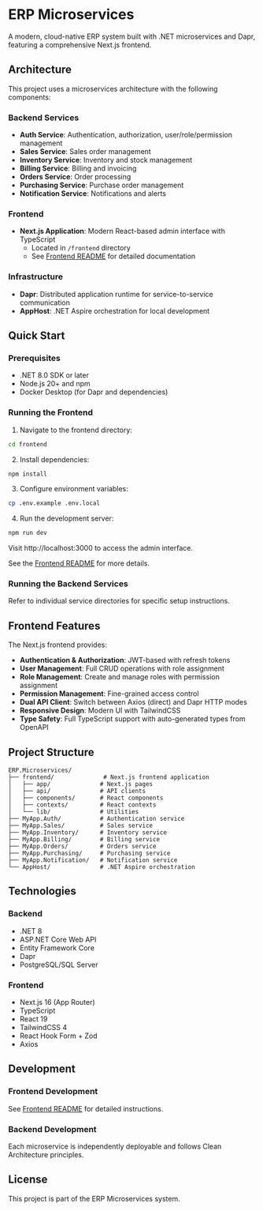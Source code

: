 # ERP Microservices

A modern, cloud-native ERP system built with .NET microservices and Dapr, featuring a comprehensive Next.js frontend.

## Architecture

This project uses a microservices architecture with the following components:

### Backend Services
- **Auth Service**: Authentication, authorization, user/role/permission management
- **Sales Service**: Sales order management
- **Inventory Service**: Inventory and stock management
- **Billing Service**: Billing and invoicing
- **Orders Service**: Order processing
- **Purchasing Service**: Purchase order management
- **Notification Service**: Notifications and alerts

### Frontend
- **Next.js Application**: Modern React-based admin interface with TypeScript
  - Located in `/frontend` directory
  - See [Frontend README](./frontend/README.md) for detailed documentation

### Infrastructure
- **Dapr**: Distributed application runtime for service-to-service communication
- **AppHost**: .NET Aspire orchestration for local development

## Quick Start

### Prerequisites
- .NET 8.0 SDK or later
- Node.js 20+ and npm
- Docker Desktop (for Dapr and dependencies)

### Running the Frontend

1. Navigate to the frontend directory:
```bash
cd frontend
```

2. Install dependencies:
```bash
npm install
```

3. Configure environment variables:
```bash
cp .env.example .env.local
```

4. Run the development server:
```bash
npm run dev
```

Visit http://localhost:3000 to access the admin interface.

See the [Frontend README](./frontend/README.md) for more details.

### Running the Backend Services

Refer to individual service directories for specific setup instructions.

## Frontend Features

The Next.js frontend provides:

- **Authentication & Authorization**: JWT-based with refresh tokens
- **User Management**: Full CRUD operations with role assignment
- **Role Management**: Create and manage roles with permission assignment
- **Permission Management**: Fine-grained access control
- **Dual API Client**: Switch between Axios (direct) and Dapr HTTP modes
- **Responsive Design**: Modern UI with TailwindCSS
- **Type Safety**: Full TypeScript support with auto-generated types from OpenAPI

## Project Structure

```
ERP.Microservices/
├── frontend/              # Next.js frontend application
│   ├── app/              # Next.js pages
│   ├── api/              # API clients
│   ├── components/       # React components
│   ├── contexts/         # React contexts
│   └── lib/              # Utilities
├── MyApp.Auth/           # Authentication service
├── MyApp.Sales/          # Sales service
├── MyApp.Inventory/      # Inventory service
├── MyApp.Billing/        # Billing service
├── MyApp.Orders/         # Orders service
├── MyApp.Purchasing/     # Purchasing service
├── MyApp.Notification/   # Notification service
└── AppHost/              # .NET Aspire orchestration
```

## Technologies

### Backend
- .NET 8
- ASP.NET Core Web API
- Entity Framework Core
- Dapr
- PostgreSQL/SQL Server

### Frontend
- Next.js 16 (App Router)
- TypeScript
- React 19
- TailwindCSS 4
- React Hook Form + Zod
- Axios

## Development

### Frontend Development
See [Frontend README](./frontend/README.md) for detailed instructions.

### Backend Development
Each microservice is independently deployable and follows Clean Architecture principles.

## License

This project is part of the ERP Microservices system.
